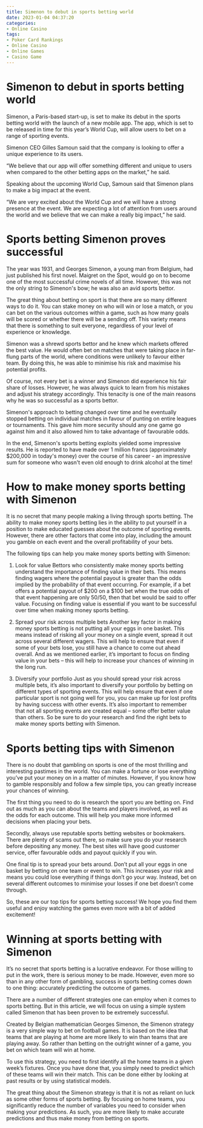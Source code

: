 ```yaml
---
title: Simenon to debut in sports betting world
date: 2023-01-04 04:37:20
categories:
- Online Casino
tags:
- Poker Card Rankings
- Online Casino
- Online Games
- Casino Game
---
```



#  Simenon to debut in sports betting world

Simenon, a Paris-based start-up, is set to make its debut in the sports betting world with the launch of a new mobile app.
The app, which is set to be released in time for this year’s World Cup, will allow users to bet on a range of sporting events.

Simenon CEO Gilles Samoun said that the company is looking to offer a unique experience to its users.

“We believe that our app will offer something different and unique to users when compared to the other betting apps on the market,” he said.

Speaking about the upcoming World Cup, Samoun said that Simenon plans to make a big impact at the event.

“We are very excited about the World Cup and we will have a strong presence at the event. We are expecting a lot of attention from users around the world and we believe that we can make a really big impact,” he said.

#  Sports betting Simenon proves successful

The year was 1931, and Georges Simenon, a young man from Belgium, had just published his first novel. Maigret on the Spot, would go on to become one of the most successful crime novels of all time. However, this was not the only string to Simenon's bow; he was also an avid sports bettor.

The great thing about betting on sport is that there are so many different ways to do it. You can stake money on who will win or lose a match, or you can bet on the various outcomes within a game, such as how many goals will be scored or whether there will be a sending off. This variety means that there is something to suit everyone, regardless of your level of experience or knowledge.

Simenon was a shrewd sports bettor and he knew which markets offered the best value. He would often bet on matches that were taking place in far-flung parts of the world, where conditions were unlikely to favour either team. By doing this, he was able to minimise his risk and maximise his potential profits.

Of course, not every bet is a winner and Simenon did experience his fair share of losses. However, he was always quick to learn from his mistakes and adjust his strategy accordingly. This tenacity is one of the main reasons why he was so successful as a sports bettor.

Simenon's approach to betting changed over time and he eventually stopped betting on individual matches in favour of punting on entire leagues or tournaments. This gave him more security should any one game go against him and it also allowed him to take advantage of favourable odds.

In the end, Simenon's sports betting exploits yielded some impressive results. He is reported to have made over 1 million francs (approximately $200,000 in today's money) over the course of his career - an impressive sum for someone who wasn't even old enough to drink alcohol at the time!

#  How to make money sports betting with Simenon

It is no secret that many people making a living through sports betting. The ability to make money sports betting lies in the ability to put yourself in a position to make educated guesses about the outcome of sporting events. However, there are other factors that come into play, including the amount you gamble on each event and the overall profitability of your bets.

The following tips can help you make money sports betting with Simenon:

1) Look for value
Bettors who consistently make money sports betting understand the importance of finding value in their bets. This means finding wagers where the potential payout is greater than the odds implied by the probability of that event occurring. For example, if a bet offers a potential payout of $200 on a $100 bet when the true odds of that event happening are only 50/50, then that bet would be said to offer value. Focusing on finding value is essential if you want to be successful over time when making money sports betting.

2) Spread your risk across multiple bets
Another key factor in making money sports betting is not putting all your eggs in one basket. This means instead of risking all your money on a single event, spread it out across several different wagers. This will help to ensure that even if some of your bets lose, you still have a chance to come out ahead overall. And as we mentioned earlier, it’s important to focus on finding value in your bets – this will help to increase your chances of winning in the long run.

3) Diversify your portfolio
Just as you should spread your risk across multiple bets, it’s also important to diversify your portfolio by betting on different types of sporting events. This will help ensure that even if one particular sport is not going well for you, you can make up for lost profits by having success with other events. It’s also important to remember that not all sporting events are created equal – some offer better value than others. So be sure to do your research and find the right bets to make money sports betting with Simenon.

#  Sports betting tips with Simenon

There is no doubt that gambling on sports is one of the most thrilling and interesting pastimes in the world. You can make a fortune or lose everything you’ve put your money on in a matter of minutes. However, if you know how to gamble responsibly and follow a few simple tips, you can greatly increase your chances of winning.

The first thing you need to do is research the sport you are betting on. Find out as much as you can about the teams and players involved, as well as the odds for each outcome. This will help you make more informed decisions when placing your bets.

Secondly, always use reputable sports betting websites or bookmakers. There are plenty of scams out there, so make sure you do your research before depositing any money. The best sites will have good customer service, offer favourable odds and payout quickly if you win.

One final tip is to spread your bets around. Don’t put all your eggs in one basket by betting on one team or event to win. This increases your risk and means you could lose everything if things don’t go your way. Instead, bet on several different outcomes to minimise your losses if one bet doesn’t come through.

So, these are our top tips for sports betting success! We hope you find them useful and enjoy watching the games even more with a bit of added excitement!

#  Winning at sports betting with Simenon

It’s no secret that sports betting is a lucrative endeavor. For those willing to put in the work, there is serious money to be made. However, even more so than in any other form of gambling, success in sports betting comes down to one thing: accurately predicting the outcome of games.

There are a number of different strategies one can employ when it comes to sports betting. But in this article, we will focus on using a simple system called Simenon that has been proven to be extremely successful.

Created by Belgian mathematician Georges Simenon, the Simenon strategy is a very simple way to bet on football games. It is based on the idea that teams that are playing at home are more likely to win than teams that are playing away. So rather than betting on the outright winner of a game, you bet on which team will win at home.

To use this strategy, you need to first identify all the home teams in a given week’s fixtures. Once you have done that, you simply need to predict which of these teams will win their match. This can be done either by looking at past results or by using statistical models.

The great thing about the Simenon strategy is that it is not as reliant on luck as some other forms of sports betting. By focusing on home teams, you significantly reduce the number of variables you need to consider when making your predictions. As such, you are more likely to make accurate predictions and thus make money from betting on sports.